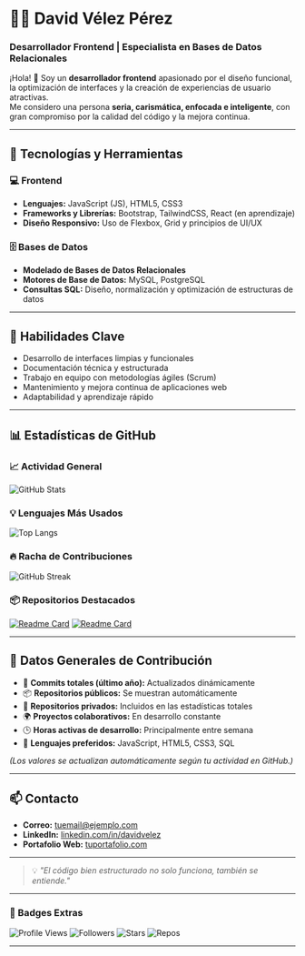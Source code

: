 # 👨‍💻 David Vélez Pérez

### Desarrollador Frontend | Especialista en Bases de Datos Relacionales

¡Hola! 👋 Soy un **desarrollador frontend** apasionado por el diseño funcional, la optimización de interfaces y la creación de experiencias de usuario atractivas.  
Me considero una persona **seria, carismática, enfocada e inteligente**, con gran compromiso por la calidad del código y la mejora continua.

---

## 🚀 Tecnologías y Herramientas

### 💻 Frontend
- **Lenguajes:** JavaScript (JS), HTML5, CSS3  
- **Frameworks y Librerías:** Bootstrap, TailwindCSS, React (en aprendizaje)
- **Diseño Responsivo:** Uso de Flexbox, Grid y principios de UI/UX

### 🗄️ Bases de Datos
- **Modelado de Bases de Datos Relacionales**
- **Motores de Base de Datos:** MySQL, PostgreSQL
- **Consultas SQL:** Diseño, normalización y optimización de estructuras de datos

---

## 🧩 Habilidades Clave

- Desarrollo de interfaces limpias y funcionales  
- Documentación técnica y estructurada  
- Trabajo en equipo con metodologías ágiles (Scrum)  
- Mantenimiento y mejora continua de aplicaciones web  
- Adaptabilidad y aprendizaje rápido  

---

## 📊 Estadísticas de GitHub

### 📈 Actividad General

![GitHub Stats](https://github-readme-stats.vercel.app/api?username=davidvlez&show_icons=true&theme=radical&include_all_commits=true&count_private=true)

### 💡 Lenguajes Más Usados

![Top Langs](https://github-readme-stats.vercel.app/api/top-langs/?username=davidvlez&layout=compact&theme=radical)

### 🔥 Racha de Contribuciones

![GitHub Streak](https://github-readme-streak-stats.herokuapp.com/?user=davidvlez&theme=radical)

### 📦 Repositorios Destacados

[![Readme Card](https://github-readme-stats.vercel.app/api/pin/?username=davidvlez&repo=portfolio-web&theme=radical)](https://github.com/davidvlez/portfolio-web)
[![Readme Card](https://github-readme-stats.vercel.app/api/pin/?username=davidvlez&repo=frontend-projects&theme=radical)](https://github.com/davidvlez/frontend-projects)

---

## 🧠 Datos Generales de Contribución

- 🔸 **Commits totales (último año):** Actualizados dinámicamente  
- 📦 **Repositorios públicos:** Se muestran automáticamente  
- 🧩 **Repositorios privados:** Incluidos en las estadísticas totales  
- 🌍 **Proyectos colaborativos:** En desarrollo constante  
- 🕒 **Horas activas de desarrollo:** Principalmente entre semana  
- 💬 **Lenguajes preferidos:** JavaScript, HTML5, CSS3, SQL  

*(Los valores se actualizan automáticamente según tu actividad en GitHub.)*

---

## 📫 Contacto

- **Correo:** [tuemail@ejemplo.com](mailto:tuemail@ejemplo.com)  
- **LinkedIn:** [linkedin.com/in/davidvelez](https://linkedin.com/in/davidvelez)  
- **Portafolio Web:** [tuportafolio.com](https://tuportafolio.com)

---

> 💡 *"El código bien estructurado no solo funciona, también se entiende."*

---

### 🧷 Badges Extras

![Profile Views](https://komarev.com/ghpvc/?username=davidvlez&color=blueviolet)
![Followers](https://img.shields.io/github/followers/davidvlez?style=social)
![Stars](https://img.shields.io/github/stars/davidvlez?style=social)
![Repos](https://img.shields.io/badge/Repositorios-Activos-brightgreen)

---

